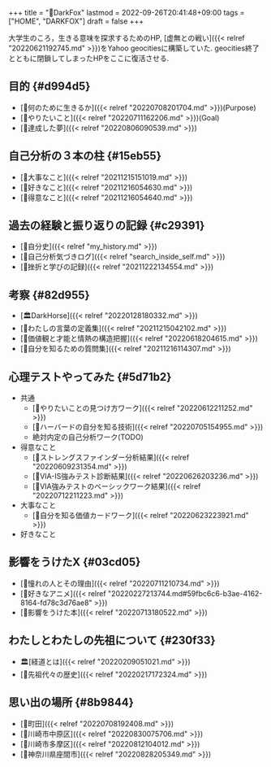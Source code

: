 +++
title = "🦊DarkFox"
lastmod = 2022-09-26T20:41:48+09:00
tags = ["HOME", "DARKFOX"]
draft = false
+++

大学生のころ，生きる意味を探求するためのHP, [虚無との戦い]({{< relref "20220621192745.md" >}})をYahoo geocitiesに構築していた. geocities終了とともに閉鎖してしまったHPをここに復活させる.


## 目的 {#d994d5}

-   [🦊何のために生きるか]({{< relref "20220708201704.md" >}})(Purpose)
-   [🚀やりたいこと]({{< relref "20220711162206.md" >}})(Goal)
-   [🦊達成した夢]({{< relref "20220806090539.md" >}})


## 自己分析の３本の柱 {#15eb55}

-   [🦊大事なこと]({{< relref "20211215151019.md" >}})
-   [🦊好きなこと]({{< relref "20211216054630.md" >}})
-   [🦊得意なこと]({{< relref "20211216054640.md" >}})


## 過去の経験と振り返りの記録 {#c29391}

-   [🦊自分史]({{< relref "my_history.md" >}})
-   [🦊自己分析気づきログ]({{< relref "search_inside_self.md" >}})
-   [🦊挫折と学びの記録]({{< relref "20211222134554.md" >}})


## 考察 {#82d955}

-   [🏛DarkHorse]({{< relref "20220128180332.md" >}})
-   [🦊わたしの言葉の定義集]({{< relref "20211215042102.md" >}})
-   [🦊価値観と才能と情熱の構造把握]({{< relref "20220618204615.md" >}})
-   [🦊自分を知るための質問集]({{< relref "20211216114307.md" >}})


## 心理テストやってみた {#5d71b2}

-   共通
    -   [🦊やりたいことの見つけ方ワーク]({{< relref "20220612211252.md" >}})
    -   [🦊ハーバードの自分を知る技術]({{< relref "20220705154955.md" >}})
    -   絶対内定の自己分析ワーク(TODO)
-   得意なこと
    -   [🦊ストレングスファインダー分析結果]({{< relref "20220609231354.md" >}})
    -   [🦊VIA-IS強みテスト診断結果]({{< relref "20220626203236.md" >}})
    -   [🦊VIA強みテストのベーシックワーク結果]({{< relref "20220712211223.md" >}})
-   大事なこと
    -   [🦊自分を知る価値カードワーク]({{< relref "20220623223921.md" >}})
-   好きなこと


## 影響をうけたX {#03cd05}

-   [🦊憧れの人とその理由]({{< relref "20220711210734.md" >}})
-   [🦊好きなアニメ]({{< relref "20220227213744.md#59fbc6c6-b3ae-4162-8164-fd78c3d76ae8" >}})
-   [🦊影響をうけた本]({{< relref "20220713180522.md" >}})


## わたしとわたしの先祖について {#230f33}

-   🏛[経道とは]({{< relref "20220209051021.md" >}})
-   [📂先祖代々の歴史]({{< relref "20220217172324.md" >}})


## 思い出の場所 {#8b9844}

-   [🔖町田]({{< relref "20220708192408.md" >}})
-   [📝川崎市中原区]({{< relref "20220830075706.md" >}})
-   [📝川崎市多摩区]({{< relref "20220812104012.md" >}})
-   [📝神奈川県座間市]({{< relref "20220828205349.md" >}})
